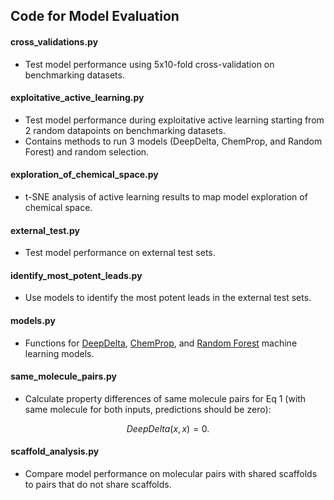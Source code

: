 ## Code for Model Evaluation

#### cross_validations.py
* Test model performance using 5x10-fold cross-validation on benchmarking datasets.

#### exploitative_active_learning.py
* Test model performance during exploitative active learning starting from 2 random datapoints on benchmarking datasets.
* Contains methods to run 3 models (DeepDelta, ChemProp, and Random Forest) and random selection.

#### exploration_of_chemical_space.py
* t-SNE analysis of active learning results to map model exploration of chemical space.

#### external_test.py
* Test model performance on external test sets. 

#### identify_most_potent_leads.py
* Use models to identify the most potent leads in the external test sets.

#### models.py
* Functions for [DeepDelta](https://github.com/RekerLab/ActiveDelta), [ChemProp](https://github.com/chemprop/chemprop), and [Random Forest](https://scikit-learn.org/stable/modules/generated/sklearn.ensemble.RandomForestRegressor.html) machine learning models.

#### same_molecule_pairs.py
* Calculate property differences of same molecule pairs for Eq 1 (with same molecule for both inputs, predictions should be zero):
```math
DeepDelta(x,x) = 0. 
```

#### scaffold_analysis.py
* Compare model performance on molecular pairs with shared scaffolds to pairs that do not share scaffolds. 





